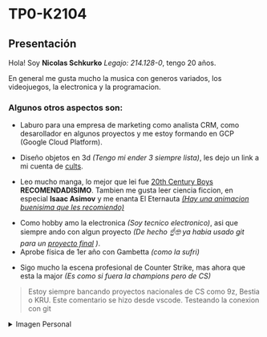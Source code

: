 # TP0-K2104
## Presentación
Hola! Soy **Nicolas Schkurko** *Legajo: 214.128-0*, tengo 20 años.

En general me gusta mucho la musica con generos variados, los videojuegos, la electronica y la programacion.


### Algunos otros aspectos son:
- Laburo para una empresa de marketing como analista CRM, como desarollador en algunos proyectos y me estoy formando en GCP (Google Cloud Platform).
* Diseño objetos en 3d *(Tengo mi ender 3 siempre lista)*, les dejo un link a mi cuenta de [cults](https://cults3d.com/es/usuarios/Nicho/modelos-3d).
+ Leo mucho manga, lo mejor que lei fue [20th Century Boys](https://www.youtube.com/watch?v=CCH5Gf3axWE) **RECOMENDADISIMO**. Tambien me gusta leer ciencia ficcion, en especial **Isaac Asimov** y me enanta El Eternauta [*(Hay una animacion buenisima que les recomiendo)*](https://www.youtube.com/watch?v=xVB21JBYvy8)
* Como hobby amo la electronica *(Soy tecnico electronico)*, asi que siempre ando con algun proyecto *(De hecho ☝️🤓 ya habia usado git para un [proyecto final](https://gitlab.com/chucoidle/proyecto-final-isj-bartolsic-schkurko-y-castillo) )*.
* Aprobe física de 1er año con Gambetta *(como la sufri)*
+ Sigo mucho la escena profesional de Counter Strike, mas ahora que esta la major *(Es como si fuera la champions pero de CS)*
> Estoy siempre bancando proyectos nacionales de CS como 9z, Bestia o KRU.
> Este comentario se hizo desde vscode. Testeando la conexion con git

<details>
<summary>Imagen Personal</summary>

<img align="left" width="300px" border-radius= "7px"  src="https://github.com/pdepjm/2024-tp0-presentacion-NicolasSchkurko/assets/164418807/40ce0b8b-d2f3-41b2-b495-e57f7b7fd07f" title="Para achicar la imagen pueden ir la presentacion de Martin Miranda (genio) y robarle el codigo como hice yo xd"> 
<details>
<summary>Wololo :trollface:</summary>

https://github.com/pdepjm/2024-tp0-presentacion-NicolasSchkurko/assets/164418807/5a8a69dc-d2a0-403b-ac96-a2ba05d7d283

</details>

</details>









